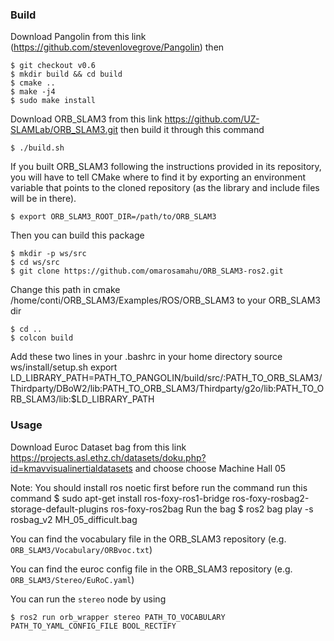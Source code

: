 ### Build

Download Pangolin from this link (https://github.com/stevenlovegrove/Pangolin) then

    $ git checkout v0.6
    $ mkdir build && cd build
    $ cmake ..
    $ make -j4
    $ sudo make install

Download ORB_SLAM3 from this link https://github.com/UZ-SLAMLab/ORB_SLAM3.git then build it through this command

    $ ./build.sh

If you built ORB_SLAM3 following the instructions provided in its repository, you will have to tell CMake where to find it by exporting an environment variable that points to the cloned repository (as the library and include files will be in there).

    $ export ORB_SLAM3_ROOT_DIR=/path/to/ORB_SLAM3

Then you can build this package

    $ mkdir -p ws/src
    $ cd ws/src
    $ git clone https://github.com/omarosamahu/ORB_SLAM3-ros2.git
Change this path in cmake /home/conti/ORB_SLAM3/Examples/ROS/ORB_SLAM3 to your ORB_SLAM3 dir 
    
    
    $ cd ..
    $ colcon build






Add these two lines in your .bashrc in your home directory 
    source ws/install/setup.sh
    export LD_LIBRARY_PATH=PATH_TO_PANGOLIN/build/src/:PATH_TO_ORB_SLAM3/Thirdparty/DBoW2/lib:PATH_TO_ORB_SLAM3/Thirdparty/g2o/lib:PATH_TO_ORB_SLAM3/lib:$LD_LIBRARY_PATH


### Usage

Download Euroc Dataset bag from this link https://projects.asl.ethz.ch/datasets/doku.php?id=kmavvisualinertialdatasets and choose choose Machine Hall 05

Note:
You should install ros noetic first before run the command
run this command
    $ sudo apt-get install ros-foxy-ros1-bridge  ros-foxy-rosbag2-storage-default-plugins ros-foxy-ros2bag
Run the bag 
    $ ros2 bag play -s rosbag_v2 MH_05_difficult.bag

You can find the vocabulary file in the ORB_SLAM3 repository (e.g. `ORB_SLAM3/Vocabulary/ORBvoc.txt`)

You can find the euroc config file in the ORB_SLAM3 repository (e.g. `ORB_SLAM3/Stereo/EuRoC.yaml`)

You can run the `stereo` node by using 

    $ ros2 run orb_wrapper stereo PATH_TO_VOCABULARY PATH_TO_YAML_CONFIG_FILE BOOL_RECTIFY
